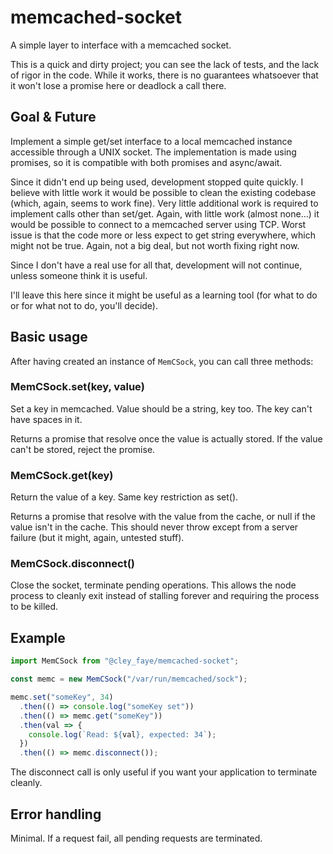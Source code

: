 # memcached-socket
A simple layer to interface with a memcached socket.

This is a quick and dirty project; you can see the lack of tests, and the lack of rigor in the code.
While it works, there is no guarantees whatsoever that it won't lose a promise here or deadlock a call there.

## Goal & Future
Implement a simple get/set interface to a local memcached instance accessible through a UNIX socket.
The implementation is made using promises, so it is compatible with both promises and async/await.

Since it didn't end up being used, development stopped quite quickly.
I believe with little work it would be possible to clean the existing codebase (which, again, seems to work fine).
Very little additional work is required to implement calls other than set/get.
Again, with little work (almost none…) it would be possible to connect to a memcached server using TCP.
Worst issue is that the code more or less expect to get string everywhere, which might not be true.
Again, not a big deal, but not worth fixing right now.

Since I don't have a real use for all that, development will not continue, unless someone think it is useful.

I'll leave this here since it might be useful as a learning tool (for what to do or for what not to do, you'll decide).

## Basic usage

After having created an instance of `MemCSock`, you can call three methods:

### MemCSock.set(key, value)
Set a key in memcached.
Value should be a string, key too.
The key can't have spaces in it.

Returns a promise that resolve once the value is actually stored.
If the value can't be stored, reject the promise.

### MemCSock.get(key)
Return the value of a key.
Same key restriction as set().

Returns a promise that resolve with the value from the cache, or null if the value isn't in the cache.
This should never throw except from a server failure (but it might, again, untested stuff).

### MemCSock.disconnect()
Close the socket, terminate pending operations.
This allows the node process to cleanly exit instead of stalling forever and requiring the process to be killed.

## Example
```JavaScript
import MemCSock from "@cley_faye/memcached-socket";

const memc = new MemCSock("/var/run/memcached/sock");

memc.set("someKey", 34)
  .then(() => console.log("someKey set"))
  .then(() => memc.get("someKey"))
  .then(val => {
    console.log(`Read: ${val}, expected: 34`);
  })
  .then(() => memc.disconnect());
```

The disconnect call is only useful if you want your application to terminate cleanly.

## Error handling
Minimal. If a request fail, all pending requests are terminated.
